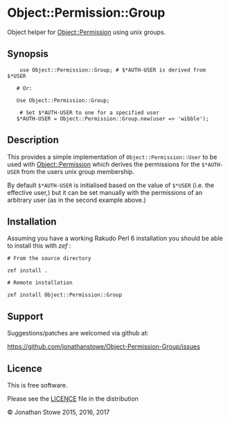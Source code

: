 # Object::Permission::Group

Object helper for [Object::Permission](https://github.com/jonathanstowe/Object-Permission) using unix groups.

## Synopsis

```perl6
	use Object::Permission::Group; # $*AUTH-USER is derived from $*USER

   # Or:

   Use Object::Permission::Group;

	# Set $*AUTH-USER to one for a specified user
   $*AUTH-USER = Object::Permission::Group.new(user => 'wibble');
```

## Description

This provides a simple implementation of ```Object::Permission::User``` to
be used with [Object::Permission](https://github.com/jonathanstowe/Object-Permission) which derives the permissions for the ```$*AUTH-USER``` from the
users unix group membership.

By default ```$*AUTH-USER``` is initialised based on the value of ```$*USER```
(i.e. the effective user,) but it can be set manually with the permissions
of an arbitrary user (as in the second example above.)


## Installation

Assuming you have a working Rakudo Perl 6 installation you should be able to
install this with *zef* :

    # From the source directory
   
    zef install .

    # Remote installation

    zef install Object::Permission::Group

## Support

Suggestions/patches are welcomed via github at:

https://github.com/jonathanstowe/Object-Permission-Group/issues

## Licence

This is free software.

Please see the [LICENCE](LICENCE) file in the distribution

© Jonathan Stowe 2015, 2016, 2017

